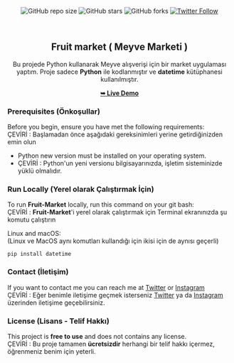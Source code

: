 <div align="center">
  
  ![GitHub repo size](https://img.shields.io/github/repo-size/tolgaugurlu/Fruit-market)
  ![GitHub stars](https://img.shields.io/github/stars/tolgaugurlu/Fruit-market)
  ![GitHub forks](https://img.shields.io/github/forks/tolgaugurlu/Fruit-market?style=social)
  [![Twitter Follow](https://img.shields.io/twitter/follow/tolgaugurlu?style=social)](https://twitter.com/intent/follow?screen_name=tolgaugurlu)
  
  <br>

  <h2 align="center">Fruit market ( Meyve Marketi )</h2>


  Bu projede Python kullanarak Meyve alışverişi için bir market uygulaması yaptım. Proje sadece **Python** ile kodlanmıştır ve **datetime** kütüphanesi kullanılmıştır.

  <a href="https://tolgaugurlu.github.io/Fruit-market"><strong>➥ Live Demo</strong></a>

</div>

### Prerequisites (Önkoşullar)

Before you begin, ensure you have met the following requirements:<br>
ÇEVİRİ : Başlamadan önce aşağıdaki gereksinimleri yerine getirdiğinizden emin olun

* Python new version must be installed on your operating system.<br>
* ÇEVİRİ : Python'un yeni versionu bilgisayarınızda, işletim sisteminizde yüklü olmalıdır.

### Run Locally (Yerel olarak Çalıştırmak İçin)

To run **Fruit-Market** locally, run this command on your git bash: <br>
ÇEVİRİ : **Fruit-Market**'i yerel olarak çalıştırmak için Terminal ekranınızda şu komutu çalıştırın

Linux and macOS:<br>
(Linux ve MacOS aynı komutları kullandığı için ikisi için de aynısı geçerli)

```Terminal - Python - 
pip install datetime
```


### Contact (İletişim)

If you want to contact me you can reach me at [Twitter](https://www.twitter.com/tolgaaugurlu) or 
[Instagram](https://www.instagram.com/tolgaaugurlu)<br>
ÇEVİRİ : Eğer benimle iletişime geçmek isterseniz [Twitter](https://www.twitter.com/tolgaaugurlu) ya da [Instagram](https://www.instagram.com/tolgaaugurlu) üzerinden iletişime geçebilirsiniz.

### License (Lisans - Telif Hakkı)

This project is **free to use** and does not contains any license. <br>
ÇEVİRİ : Bu proje tamamen **ücretsizdir** herhangi bir telif hakkı içermez, öğrenmeniz benim için yeterli.

